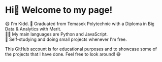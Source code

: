 # Hi👋 Welcome to my page!

😄 I'm Kidd.
🏫 Graduated from Temasek Polytechnic with a Diploma in Big Data & Analytics with Merit.  
👨‍💻 My main languages are Python and JavaScript.  
📑 Self-studying and doing small projects whenever I'm free.  

This GitHub account is for educational purposes and to showcase some of the projects that I have done. Feel free to look around! 😄
